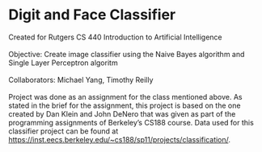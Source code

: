 # Digit and Face Classifier
Created for Rutgers CS 440 Introduction to Artificial Intelligence
<br/> 
<br/>Objective: Create image classifier using the Naive Bayes algorithm and Single Layer Perceptron algoritm
<br/>
<br/>Collaborators: Michael Yang, Timothy Reilly
<br/>
<br/>Project was done as an assignment for the class mentioned above. As stated in the brief for the assignment, this project is based on the one created by Dan Klein and John DeNero that was given as part of the programming assignments of Berkeley’s CS188 course. Data used for this classifier project can be found at https://inst.eecs.berkeley.edu/~cs188/sp11/projects/classification/.
<br/>
<br/>
